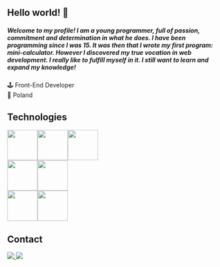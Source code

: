 ## Hello world! 👋
##### Welcome to my profile! I am a young programmer, full of passion, commitment and determination in what he does. I have been programming since I was 15. It was then that I wrote my first program: mini-calculator. However I discovered my true vocation in web development. I really like to fulfill myself in it. I still want to learn and expand my knowledge!

🕹️ Front-End Developer <br />
🚩 Poland <br />

## Technologies 
<div style="display: flex;">
  <img src="https://user-images.githubusercontent.com/55290995/196769995-d883d63a-8c43-4e6a-9c96-ea26e06c50d3.png" style="width: 70px;">
  <img src="https://user-images.githubusercontent.com/55290995/196770559-b79e2b1a-1519-41f8-9dbb-ea7d898a44df.png" style="width: 70px;">
  <img src="https://user-images.githubusercontent.com/55290995/196772818-6fbe2a5a-7a58-476a-a2b5-5c4d21babd30.png" style="width: 70px;">
</div>
<div style="display: flex;">
  <img src="https://user-images.githubusercontent.com/55290995/196770778-2b3fd169-a1d2-4cc1-845e-81e04a40ae0d.png" style="width: 70px;">
  <img src="https://user-images.githubusercontent.com/55290995/196771037-4de9bf21-ed6f-4f98-a458-a59e1dfae992.png" style="width: 70px;">
</div>
<div style="display: flex;">
  <img src="https://user-images.githubusercontent.com/55290995/196771838-515a2e39-a411-45a5-a361-192a8b79983f.png" style="width: 70px;">
  <img src="https://user-images.githubusercontent.com/55290995/196772128-1074a9bc-04f3-4e1d-9845-0bbda680fd50.png" style="width: 70px;">
 </div>
 
 ## Contact
   <p>
      <a href="https://www.linkedin.com/in/kamil-sajdera-6929b6206/">
        <img src="https://user-images.githubusercontent.com/55290995/196773862-ad74f952-5362-4ac2-b8db-fa6d317b5d9c.png">
      </a>
      <a href="mailto:kamilsajdera@gmail.com">
        <img src="https://user-images.githubusercontent.com/55290995/196774576-26959976-a719-45c4-9507-8b194be85083.png">
      </a>
    </p>






